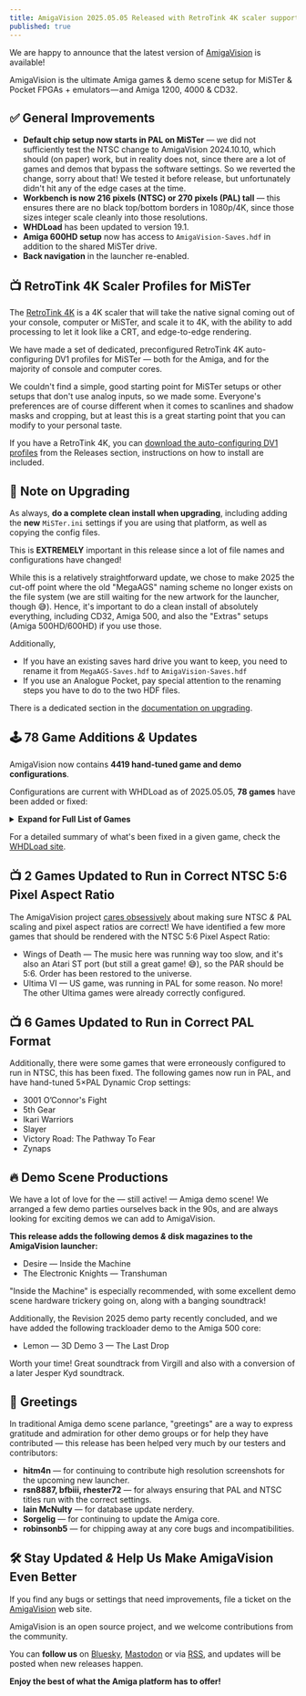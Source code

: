 ```yaml
---
title: AmigaVision 2025.05.05 Released with RetroTink 4K scaler support & 86 Game Updates
published: true
---
```


We are happy to announce that the latest version of [AmigaVision] is available!

AmigaVision is the ultimate Amiga games & demo scene setup for MiSTer & Pocket FPGAs + emulators — and Amiga 1200, 4000 & CD32.

## ✅ General Improvements

* **Default chip setup now starts in PAL on MiSTer** — we did not sufficiently test the NTSC change to AmigaVision 2024.10.10, which should (on paper) work, but in reality does not, since there are a lot of games and demos that bypass the software settings. So we reverted the change, sorry about that! We tested it before release, but unfortunately didn't hit any of the edge cases at the time.
* **Workbench is now 216 pixels (NTSC) or 270 pixels (PAL) tall** — this ensures there are no black top/bottom borders in 1080p/4K, since those sizes integer scale cleanly into those resolutions.
* **WHDLoad** has been updated to version 19.1.
* **Amiga 600HD setup** now has access to `AmigaVision-Saves.hdf` in addition to the shared MiSTer drive.
* **Back navigation** in the launcher re-enabled.

## 📺 RetroTink 4K Scaler Profiles for MiSTer

The [RetroTink 4K](https://www.retrotink.com/shop/retrotink-4k) is a 4K scaler that will take the native signal coming out of your console, computer or MiSTer, and scale it to 4K, with the ability to add processing to let it look like a CRT, and edge-to-edge rendering.

We have made a set of dedicated, preconfigured RetroTink 4K auto-configuring DV1 profiles for MiSTer — both for the Amiga, and for the majority of console and computer cores. 

We couldn't find a simple, good starting point for MiSTer setups or other setups that don't use analog inputs, so we made some. Everyone's preferences are of course different when it comes to scanlines and shadow masks and cropping, but at least this is a great starting point that you can modify to your personal taste.

If you have a RetroTink 4K, you can [download the auto-configuring DV1 profiles](https://github.com/amigavision/RT4K) from the Releases section, instructions on how to install are included.

## 📝 Note on Upgrading

As always, **do a complete clean install when upgrading**, including adding the **new** `MiSTer.ini` settings if you are using that platform, as well as copying the config files.

This is **EXTREMELY** important in this release since a lot of file names and configurations have changed!

While this is a relatively straightforward update, we chose to make 2025 the cut-off point where the old "MegaAGS" naming scheme no longer exists on the file system (we are still waiting for the new artwork for the launcher, though 😅). Hence, it's important to do a clean install of absolutely everything, including CD32, Amiga 500, and also the "Extras" setups (Amiga 500HD/600HD) if you use those.

Additionally,

* If you have an existing saves hard drive you want to keep, you need to rename it from `MegaAGS-Saves.hdf` to `AmigaVision-Saves.hdf`
* If you use an Analogue Pocket, pay special attention to the renaming steps you have to do to the two HDF files.

There is a dedicated section in the [documentation on upgrading].

## 🕹️ 78 Game Additions *&* Updates

AmigaVision now contains **4419 hand-tuned game and demo configurations**.

Configurations are current with WHDLoad as of 2025.05.05, **78 games** have been added or fixed:

<details>
<summary><b>Expand for Full List of Games</b></summary>

<ul>
<li>Advanced Fruit Machine Simulator</li>
<li>All Terrain Racing</li>
<li>Apidya</li>
<li>BAT2 (Spanish)</li>
<li>Beneath a Steel Sky — now uses the CD32 edition with voices!</li>
<li>Black Dawn 2</li>
<li>Buck Rogers (German)</li>
<li>Burger Time</li>
<li>Cadaver & The Payoff</li>
<li>Castlevania AGA</li>
<li>Cedric</li>
<li>Charly</li>
<li>Chuck Yeagers Advanced Flight Trainer 2</li>
<li>Commando</li>
<li>CyberEmpires</li>
<li>Cybernoid (Old Tile Set)</li>
<li>Cybersphere</li>
<li>Cybersphere Plus</li>
<li>DesertStrike</li>
<li>¿Donde Esta Carmen Sandiego Buscala Por Todo El Mundo?</li>
<li>Dungeonette (Demo)</li>
<li>Earl Weaver Baseball</li>
<li>Elevator Action</li>
<li>Elf (Ocean)</li>
<li>Elvira</li>
<li>Elvira (German with spelling fixes)</li>
<li>Elvira (French)</li>
<li>Elysium</li>
<li>Enchanted Land</li>
<li>Exodus 3010</li>
<li>Exodus 3010 (German)</li>
<li>Future Sport</li>
<li>Ghost Battle</li>
<li>Grimblood</li>
<li>Head Over Heels</li>
<li>High Steel</li>
<li>Humans 3</li>
<li>Immortal</li>
<li>Jim Power</li>
<li>Kings Bounty (Faster Version)</li>
<li>La Poursuite De Carmen Sandiego Dans Le Monde</li>
<li>Lethal Weapon</li>
<li>Liquid Kids</li>
<li>Mega Typhoon</li>
<li>Millennium 2.2</li>
<li>Millennium 2.2 (German)</li>
<li>Neuromancer</li>
<li>Nicky 2</li>
<li>North And South</li>
<li>Oscar</li>
<li>Pac Mania</li>
<li>Paradroid 90</li>
<li>Pooyan</li>
<li>PopUp</li>
<li>Powermonger</li>
<li>Predator 2</li>
<li>Quadralien</li>
<li>Quicksilva</li>
<li>Revenge of Defender</li>
<li>RoboCop</li>
<li>RoboCop 2</li>
<li>Ruff N Tumble</li>
<li>Sensible World of Soccer 24/25</li>
<li>Shadow of the Beast</li>
<li>Smarty & the Nasty Gluttons</li>
<li>Summer Challenge</li>
<li>Superfrog</li>
<li>Think Twice</li>
<li>Transarctica (Spanish)</li>
<li>Transputor</li>
<li>Trolls</li>
<li>Turrican 2</li>
<li>Uridium 2</li>
<li>Wiz N Liz</li>
<li>Wizmo</li>
<li>Wonder Dog</li>
<li>Xenomorph</li>
<li>Zyconix</li>
</ul>
</details>

For a detailed summary of what's been fixed in a given game, check the [WHDLoad site](https://www.whdload.de/news.html).

## 📺 2 Games Updated to Run in Correct NTSC 5:6 Pixel Aspect Ratio

The AmigaVision project [cares obsessively] about making sure NTSC *&* PAL scaling and pixel aspect ratios are correct! We have identified a few more games that should be rendered with the NTSC 5:6 Pixel Aspect Ratio:

* Wings of Death — The music here was running way too slow, and it's also an Atari ST port (but still a great game! 😅), so the PAR should be 5:6. Order has been restored to the universe.
* Ultima VI — US game, was running in PAL for some reason. No more! The other Ultima games were already correctly configured.

## 📺 6 Games Updated to Run in Correct PAL Format

Additionally, there were some games that were erroneously configured to run in NTSC, this has been fixed. The following games now run in PAL, and have hand-tuned 5×PAL Dynamic Crop settings:

* 3001 O’Connor's Fight
* 5th Gear
* Ikari Warriors
* Slayer
* Victory Road: The Pathway To Fear
* Zynaps

## 🔥 Demo Scene Productions

We have a lot of love for the — still active! — Amiga demo scene! We arranged a few demo parties ourselves back in the 90s, and are always looking for exciting demos we can add to AmigaVision.

**This release adds the following demos *&* disk magazines to the AmigaVision launcher:**

* Desire — Inside the Machine
* The Electronic Knights — Transhuman

"Inside the Machine" is especially recommended, with some excellent demo scene hardware trickery going on, along with a banging soundtrack!

Additionally, the Revision 2025 demo party recently concluded, and we have added the following trackloader demo to the Amiga 500 core:

* Lemon — 3D Demo 3 — The Last Drop

Worth your time! Great soundtrack from Virgill and also with a conversion of a later Jesper Kyd soundtrack.

## 🤝 Greetings

In traditional Amiga demo scene parlance, "greetings" are a way to express gratitude and admiration for other demo groups or for help they have contributed — this release has been helped very much by our testers and contributors:

* **hitm4n** — for continuing to contribute high resolution screenshots for the upcoming new launcher.
* **rsn8887, bfbiii, rhester72** — for always ensuring that PAL and NTSC titles run with the correct settings.
* **Iain McNulty** — for database update nerdery.
* **Sorgelig** — for continuing to update the Amiga core.
* **robinsonb5** — for chipping away at any core bugs and incompatibilities.

## 🛠️ Stay Updated *&* Help Us Make AmigaVision Even Better

If you find any bugs or settings that need improvements, file a ticket on the [AmigaVision] web site. 

AmigaVision is an open source project, and we welcome contributions from the community.

You can **follow us** on [Bluesky], [Mastodon] or via [RSS], and updates will be posted when new releases happen.

**Enjoy the best of what the Amiga platform has to offer!**

[AmigaVision]:https://amiga.vision
[Mastodon]:https://mastodon.social/@amiga_vision
[Bluesky]:https://bsky.app/profile/amiga.vision
[RSS]:https://amiga.vision/feed.xml

[Aminet]:https://aminet.net
[CD32 on MiSTer compatibility spreadsheet]:https://amiga.vision/cd32
[documentation on upgrading]:https://amiga.vision/docs#upgrading
[setting up and launching CD32 games]:https://amiga.vision/docs#cd-games-support
[cares obsessively]:https://amiga.vision/sachs
[issue tracker]:https://github.com/amigavision/AmigaVision/issues